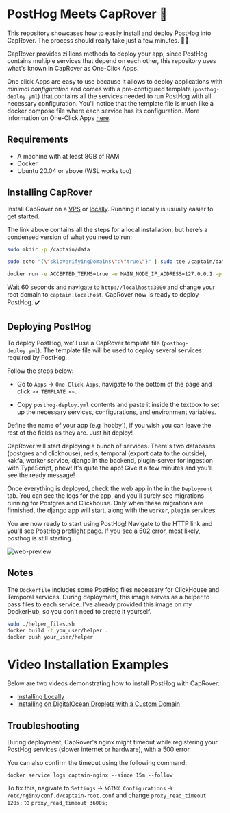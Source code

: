 # PostHog Meets CapRover 🤝

This repository showcases how to easily install and deploy PostHog into CapRover. The process should really take just a few minutes. 🏃‍♀️

CapRover provides zillions methods to deploy your app, since PostHog contains multiple services that depend on each other, this repository uses what's known in CapRover as One-Click Apps.

One click Apps are easy to use because it allows to deploy applications with *minimal configuration* and comes with a pre-configured template (`posthog-deploy.yml`) that contains all the services needed to run PostHog with all necessary configuration. You'll notice that the template file is much like a docker compose file where each service has its configuration. More information on One-Click Apps [here](https://caprover.com/docs/one-click-apps.html).

## Requirements

- A machine with at least 8GB of RAM
- Docker
- Ubuntu 20.04 or above (WSL works too)

## Installing CapRover

Install CapRover on a [VPS](https://caprover.com/docs/get-started.html) or [locally](https://caprover.com/docs/run-locally.html). Running it locally is usually easier to get started.

The link above contains all the steps for a local installation, but here’s a condensed version of what you need to run:

```bash
sudo mkdir -p /captain/data

sudo echo "{\"skipVerifyingDomains\":\"true\"}" | sudo tee /captain/data/config-override.json > /dev/null

docker run -e ACCEPTED_TERMS=true -e MAIN_NODE_IP_ADDRESS=127.0.0.1 -p 80:80 -p 443:443 -p 3000:3000 -v /var/run/docker.sock:/var/run/docker.sock -v /captain:/captain caprover/caprover
```

Wait 60 seconds and navigate to `http://localhost:3000` and change your root domain to `captain.localhost`. CapRover now is ready to deploy PostHog. ✔️


## Deploying PostHog

To deploy PostHog, we'll use a CapRover template file (`posthog-deploy.yml`). The template file will be used to deploy several services required by PostHog.

Follow the steps below:

* Go to `Apps` -> `One Click Apps`, navigate to the bottom of the page and click `>> TEMPLATE <<`.

* Copy `posthog-deploy.yml` contents and paste it inside the textbox to set up the necessary services, configurations, and environment variables. 


Define the name of your app (e.g 'hobby'), if you wish you can leave the rest of the fields as they are. Just hit deploy!

CapRover will start deploying a bunch of services. There's two databases (postgres and clickhouse), redis, temporal (export data to the outside), kakfa, worker service, django in the backend, plugin-server for ingestion with TypeScript, phew! It's quite the app! Give it a few minutes and you'll see the ready message! 

Once everything is deployed, check the web app in the in the `Deployment` tab. You can see the logs for the app, and you'll surely see migrations running for Postgres and Clickhouse. Only when these migrations are finnished, the django app will start, along with the `worker`, `plugin` services. 

You are now ready to start using PostHog! Navigate to the HTTP link and you'll see PostHog preflight page. If you see a 502 error, most likely, posthog is still starting.

![web-preview](https://github.com/user-attachments/assets/da7fa7c7-7637-46e6-ae6c-40e774c38799)


## Notes

The `Dockerfile` includes some PostHog files necessary for ClickHouse and Temporal services. During deployment, this image serves as a helper to pass files to each service. I've already provided this image on my DockerHub, so you don't need to create it yourself.

```bash
sudo ./helper_files.sh
docker build -t you_user/helper .
docker push your_user/helper
```

# Video Installation Examples

Below are two videos demonstrating how to install PostHog with CapRover:

* [Installing Locally](https://www.youtube.com/watch?v=3dJ2O1_f5zQ)
* [Installing on DigitalOcean Droplets with a Custom Domain](https://www.youtube.com/watch?v=OUtAwuKIZeE)

## Troubleshooting

During deployment, CapRover's nginx might timeout while registering your PostHog services (slower internet or hardware), with a 500 error.

You can also confirm the timeout using the following command:

`docker service logs captain-nginx --since 15m --follow`

To fix this, nagivate to `Settings` -> `NGINX Configurations` -> `/etc/nginx/conf.d/captain-root.conf` and change `proxy_read_timeout 120s;` to `proxy_read_timeout 3600s;`